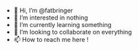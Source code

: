 - 👋 Hi, I’m @fatbringer
- 👀 I’m interested in nothing
- 🌱 I’m currently learning something
- 💞️ I’m looking to collaborate on everything
- 📫 How to reach me here !

<!---
fatbringer/fatbringer is a ✨ special ✨ repository because its `README.md` (this file) appears on your GitHub profile.
You can click the Preview link to take a look at your changes.
--->
